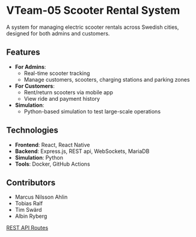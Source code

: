 # VTeam-05 Scooter Rental System

A system for managing electric scooter rentals across Swedish cities, designed for both admins and customers.

## Features
- **For Admins**:
  - Real-time scooter tracking
  - Manage customers, scooters, charging stations and parking zones
- **For Customers**:
  - Rent/return scooters via mobile app
  - View ride and payment history
- **Simulation**:
  - Python-based simulation to test large-scale operations

## Technologies
- **Frontend**: React, React Native
- **Backend**: Express.js, REST api, WebSockets, MariaDB
- **Simulation**: Python
- **Tools**: Docker, GitHub Actions

## Contributors
- Marcus Nilsson Ahlin
- Tobias Ralf
- Tim Swärd
- Albin Ryberg

[REST API Routes](https://docs.google.com/spreadsheets/d/e/2PACX-1vRlGTuAoIHx3jIDCrChokxqpFRvFJrLsbMqwO3ub-vSKPpKAn8tkuMH-kI8JGwn88bw5Nv5XKZSIEYI/pubhtml)


